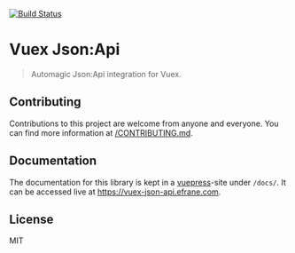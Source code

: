 [![Build Status](https://travis-ci.org/eFrane/vuex-json-api.svg?branch=master)](https://travis-ci.org/eFrane/vuex-json-api)

# Vuex Json:Api

> Automagic Json:Api integration for Vuex.

## Contributing

Contributions to this project are welcome from anyone and everyone.
You can find more information at [/CONTRIBUTING.md](/CONTRIBUTING.md).

## Documentation

The documentation for this library is kept in a
[vuepress](https://vuepress.vuejs.org)-site under `/docs/`. It can be
accessed live at https://vuex-json-api.efrane.com.

## License

MIT
